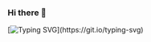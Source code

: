 ### Hi there 👋
[![Typing SVG](https://readme-typing-svg.herokuapp.com?font=Fira+Code&pause=1000&center=%E9%94%99%E8%AF%AF%E7%9A%84&vCenter=%E9%94%99%E8%AF%AF%E7%9A%84&repeat=%E9%94%99%E8%AF%AF%E7%9A%84&width=435&lines=I'm+Fang+Nan%2C+a+college+student+programmer.+Welcome+to+my+GitHub.+I+am+from+Hefei%2C+Anhui%2C+China.+I+am+currently+a+sophomore+in+college.+I+like+to+turn+interesting+ideas+into+interesting+programs.+If+you+have+some+wonderful+ideas+and+ideas%2C+you+are+welcome+to+contact+me!)](https://git.io/typing-svg)

<!--
**Fangnan700/Fangnan700** is a ✨ _special_ ✨ repository because its `README.md` (this file) appears on your GitHub profile.

Here are some ideas to get you started:

- 🔭 I’m currently working on ...
- 🌱 I’m currently learning ...
- 👯 I’m looking to collaborate on ...
- 🤔 I’m looking for help with ...
- 💬 Ask me about ...
- 📫 How to reach me: ...
- 😄 Pronouns: ...
- ⚡ Fun fact: ...
-->
